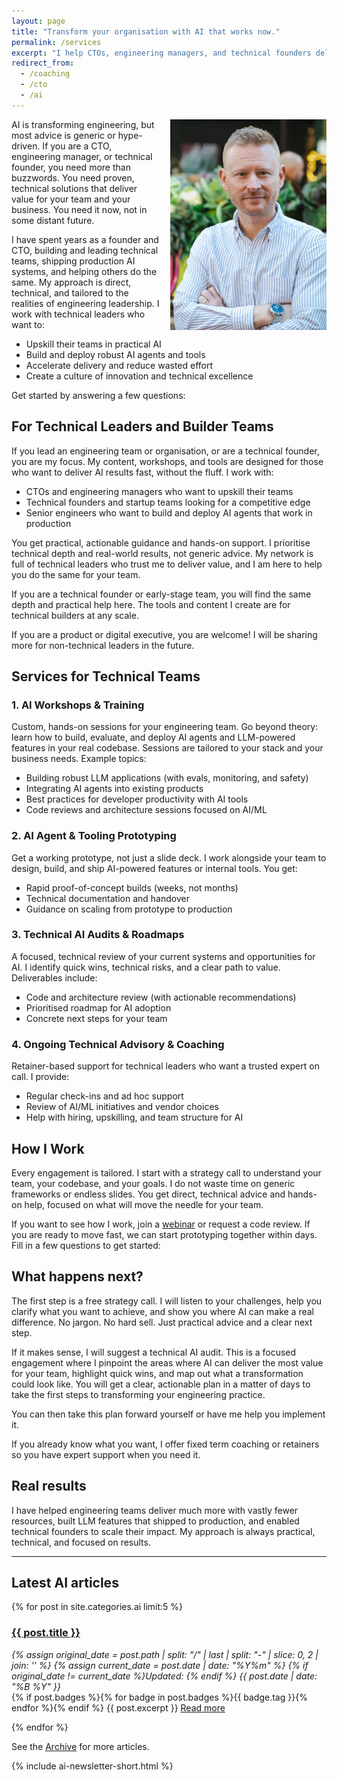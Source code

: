 ```yaml
---
layout: page
title: "Transform your organisation with AI that works now."
permalink: /services
excerpt: "I help CTOs, engineering managers, and technical founders deliver real AI results for their teams—fast, focused, and grounded in what works."
redirect_from:
  - /coaching
  - /cto
  - /ai
---
```


<img alt='Chris Parsons' src='/assets/img/chris-headshot-full.jpg' class='rounded-lg' style='margin: 0 0 1em 1em; float: right; width: 50%; max-width: 250px;'/>

AI is transforming engineering, but most advice is generic or hype-driven. If you are a CTO, engineering manager, or technical founder, you need more than buzzwords. You need proven, technical solutions that deliver value for your team and your business. You need it now, not in some distant future.

I have spent years as a founder and CTO, building and leading technical teams, shipping production AI systems, and helping others do the same. My approach is direct, technical, and tailored to the realities of engineering leadership. I work with technical leaders who want to:

- Upskill their teams in practical AI
- Build and deploy robust AI agents and tools
- Accelerate delivery and reduce wasted effort
- Create a culture of innovation and technical excellence

Get started by answering a few questions:

<div class="rm-area-embed-services"></div>

## For Technical Leaders and Builder Teams

If you lead an engineering team or organisation, or are a technical founder, you are my focus. My content, workshops, and tools are designed for those who want to deliver AI results fast, without the fluff. I work with:

- CTOs and engineering managers who want to upskill their teams
- Technical founders and startup teams looking for a competitive edge
- Senior engineers who want to build and deploy AI agents that work in production

You get practical, actionable guidance and hands-on support. I prioritise technical depth and real-world results, not generic advice. My network is full of technical leaders who trust me to deliver value, and I am here to help you do the same for your team.

If you are a technical founder or early-stage team, you will find the same depth and practical help here. The tools and content I create are for technical builders at any scale.

If you are a product or digital executive, you are welcome! I will be sharing more for non-technical leaders in the future.

<!--more-->

## Services for Technical Teams

### 1. AI Workshops & Training

Custom, hands-on sessions for your engineering team. Go beyond theory: learn how to build, evaluate, and deploy AI agents and LLM-powered features in your real codebase. Sessions are tailored to your stack and your business needs. Example topics:

- Building robust LLM applications (with evals, monitoring, and safety)
- Integrating AI agents into existing products
- Best practices for developer productivity with AI tools
- Code reviews and architecture sessions focused on AI/ML

### 2. AI Agent & Tooling Prototyping

Get a working prototype, not just a slide deck. I work alongside your team to design, build, and ship AI-powered features or internal tools. You get:

- Rapid proof-of-concept builds (weeks, not months)
- Technical documentation and handover
- Guidance on scaling from prototype to production

### 3. Technical AI Audits & Roadmaps

A focused, technical review of your current systems and opportunities for AI. I identify quick wins, technical risks, and a clear path to value. Deliverables include:

- Code and architecture review (with actionable recommendations)
- Prioritised roadmap for AI adoption
- Concrete next steps for your team

### 4. Ongoing Technical Advisory & Coaching

Retainer-based support for technical leaders who want a trusted expert on call. I provide:

- Regular check-ins and ad hoc support
- Review of AI/ML initiatives and vendor choices
- Help with hiring, upskilling, and team structure for AI

## How I Work

Every engagement is tailored. I start with a strategy call to understand your team, your codebase, and your goals. I do not waste time on generic frameworks or endless slides. You get direct, technical advice and hands-on help, focused on what will move the needle for your team.

If you want to see how I work, join a [webinar](/webinar) or request a code review. If you are ready to move fast, we can start prototyping together within days. Fill in a few questions to get started:

<div class="rm-area-embed-services"></div>

## What happens next?

The first step is a free strategy call. I will listen to your challenges, help you clarify what you want to achieve, and show you where AI can make a real difference. No jargon. No hard sell. Just practical advice and a clear next step.

If it makes sense, I will suggest a technical AI audit. This is a focused engagement where I pinpoint the areas where AI can deliver the most value for your team, highlight quick wins, and map out what a transformation could look like. You will get a clear, actionable plan in a matter of days to take the first steps to transforming your engineering practice.

You can then take this plan forward yourself or have me help you implement it.

If you already know what you want, I offer fixed term coaching or retainers so you have expert support when you need it.

## Real results

I have helped engineering teams deliver much more with vastly fewer resources, built LLM features that shipped to production, and enabled technical founders to scale their impact. My approach is always practical, technical, and focused on results.

<hr/>

## Latest AI articles

{% for post in site.categories.ai limit:5 %}
   <div class="post-preview py-4">
   <h3><a href="{{ site.baseurl }}{{ post.url }}">{{ post.title }}</a></h3>

   <div style='font-style: italic' class="pb-1 post-date">
   {% assign original_date = post.path | split: "/" | last | split: "-" | slice: 0, 2 | join: '' %}
   {% assign current_date = post.date | date: "%Y%m" %}
   {% if original_date != current_date %}Updated: {% endif %}
   {{ post.date | date: "%B %Y" }}
   </div>
   {% if post.badges %}{% for badge in post.badges %}<span class="badge badge-{{ badge.type }}">{{ badge.tag }}</span>{% endfor %}{% endif %}
   {{ post.excerpt }}
   <a class='underline' href="{{ site.baseurl }}{{ post.url }}">Read more</a>
   <div style='clear: both;'></div>
   </div>

{% endfor %}


See the <a href="{{ site.baseurl }}/all/">Archive</a> for more articles. 

{% include ai-newsletter-short.html %}